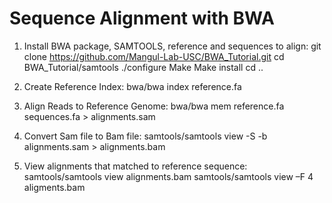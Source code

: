 
# Sequence Alignment with BWA


1. Install BWA package, SAMTOOLS, reference and sequences to align:
git clone https://github.com/Mangul-Lab-USC/BWA_Tutorial.git
cd BWA_Tutorial/samtools
./configure
Make
Make install
cd ..

2. Create Reference Index:
bwa/bwa index reference.fa

3. Align Reads to Reference Genome:
bwa/bwa mem reference.fa sequences.fa > alignments.sam

4. Convert Sam file to Bam file:
samtools/samtools view -S -b alignments.sam > alignments.bam

5. View alignments that matched to reference sequence:
samtools/samtools view alignments.bam
samtools/samtools view –F 4 aligments.bam


